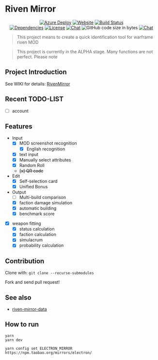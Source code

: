 # Riven Mirror

<p align="center">
  <a href="https://github.com/alanlo323/riven-mirror/actions/workflows/dev_riven-mirror.yml"><img alt="Azure Deploy" src="https://github.com/alanlo323/riven-mirror/actions/workflows/dev_riven-mirror.yml/badge.svg"></a>
  <a href="https://riven.im"><img alt="Website" src="https://img.shields.io/website/https/riven.im"></a>
  <a href="https://circleci.com/gh/pa001024/riven-mirror/tree/dev"><img src="https://img.shields.io/circleci/project/github/pa001024/riven-mirror/dev.svg" alt="Build Status"></a>
  <br>
  <a href="https://www.npmjs.com/"><img src="https://img.shields.io/david/pa001024/riven-mirror" alt="Dependencies"></a>
  <a href="https://github.com/pa001024/riven-mirror"><img src="https://img.shields.io/github/license/pa001024/riven-mirror" alt="License"></a>
  <a href="https://discord.gg/m8pGvfP"><img src="https://img.shields.io/badge/chat-on%20discord-7289da.svg" alt="Chat"></a>
  <img alt="GitHub code size in bytes" src="https://img.shields.io/github/languages/code-size/pa001024/riven-mirror">
  <a href="https://greenkeeper.io/"><img src="https://badges.greenkeeper.io/pa001024/riven-mirror.svg" alt="Chat"></a>
</p>


> This project means to create a quick identification tool for warframe riven MOD

> This project is currently in the ALPHA stage. Many functions are not perfect. Please note

## Project Introduction

See WIKI for details: [RivenMirror](https://warframe.huijiwiki.com/wiki/%E5%8D%9A%E5%AE%A2:RivenMirror)

## Recent TODO-LIST

- [ ] account

## Features

- Input
  - [x] MOD screenshot recognition
    - [x] English recognition
  - [x] text input
  - [x] Manually select attributes
  - [x] Random Roll
  - ~~[x] QR code~~
- Edit
  - [x] Self-selection card
  - [x] Unified Bonus
- Output
  - [ ] Multi-build comparison
  - [x] faction damage simulation
  - [x] automatic building
  - [x] benchmark score
- [x] weapon fitting
  - [x] status calculation
  - [x] faction calculation
  - [x] simulacrum
  - [x] probability calculation

## Contribution

Clone with: `git clone --recurse-submodules`

Fork and send pull request!

## See also

- [riven-mirror-data](https://github.com/pa001024/riven-mirror-data)

## How to run

```
yarn
yarn dev
```

`yarn config set ELECTRON_MIRROR https://npm.taobao.org/mirrors/electron/`
